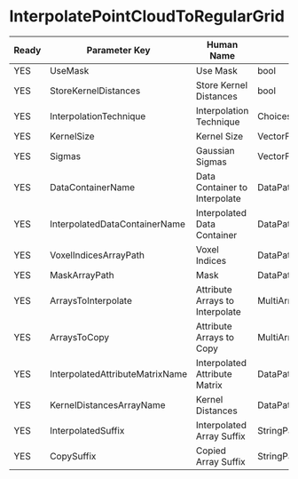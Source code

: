 # InterpolatePointCloudToRegularGrid

| Ready | Parameter Key | Human Name | Parameter Type | Parameter Class |
|-------|---------------|------------|-----------------|----------------|
| YES | UseMask | Use Mask | bool | BoolParameter |
| YES | StoreKernelDistances | Store Kernel Distances | bool | BoolParameter |
| YES | InterpolationTechnique | Interpolation Technique | ChoicesParameter::ValueType | ChoicesParameter |
| YES | KernelSize | Kernel Size | VectorFloat32Parameter::ValueType | VectorFloat32Parameter |
| YES | Sigmas | Gaussian Sigmas | VectorFloat32Parameter::ValueType | VectorFloat32Parameter |
| YES | DataContainerName | Data Container to Interpolate | DataPath | DataGroupSelectionParameter |
| YES | InterpolatedDataContainerName | Interpolated Data Container | DataPath | DataGroupSelectionParameter |
| YES | VoxelIndicesArrayPath | Voxel Indices | DataPath | ArraySelectionParameter |
| YES | MaskArrayPath | Mask | DataPath | ArraySelectionParameter |
| YES | ArraysToInterpolate | Attribute Arrays to Interpolate | MultiArraySelectionParameter::ValueType | MultiArraySelectionParameter |
| YES | ArraysToCopy | Attribute Arrays to Copy | MultiArraySelectionParameter::ValueType | MultiArraySelectionParameter |
| YES | InterpolatedAttributeMatrixName | Interpolated Attribute Matrix | DataPath | ArrayCreationParameter |
| YES | KernelDistancesArrayName | Kernel Distances | DataPath | ArrayCreationParameter |
| YES | InterpolatedSuffix | Interpolated Array Suffix | StringParameter::ValueType | StringParameter |
| YES | CopySuffix | Copied Array Suffix | StringParameter::ValueType | StringParameter |
